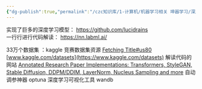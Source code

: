 ```yaml
---
{"dg-publish":true,"permalink":"/czc知识库/1-计算机/机器学习相关 坤器学习/深度学习学习网站 信息/","dgPassFrontmatter":true,"created":"2024-06-18T17:45:21.195+08:00","updated":"2024-12-08T12:21:39.569+08:00"}
---
```




实现了巨多的深度学习模型：
https://github.com/lucidrains  
一行行进行代码解读：
https://nn.labml.ai/


33万个数据集  ：kaggle 竞赛数据集资源 [Fetching Title#us80](https://www.kaggle.com/)
	 [www.kaggle.com/datasets](https://www.kaggle.com/datasets)
解读代码的网站  [Annotated Research Paper Implementations: Transformers, StyleGAN, Stable Diffusion, DDPM/DDIM, LayerNorm, Nucleus Sampling and more](https://nn.labml.ai/)
自动调参神器  optuna
深度学习可视化工具 wandb